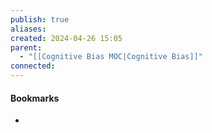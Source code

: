 ```yaml
---
publish: true
aliases: 
created: 2024-04-26 15:05
parent:
  - "[[Cognitive Bias MOC|Cognitive Bias]]"
connected:
---
```















#### Bookmarks
- 


